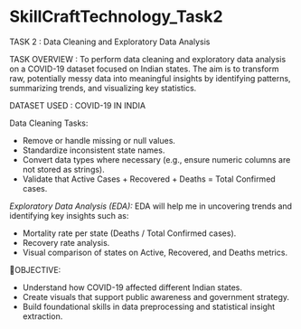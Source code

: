 # SkillCraftTechnology_Task2
TASK 2 : Data Cleaning and Exploratory Data Analysis

TASK OVERVIEW : To perform data cleaning and exploratory data analysis on a COVID-19 dataset focused on Indian states. The aim is to transform raw, potentially messy data into meaningful insights by identifying patterns, summarizing trends, and visualizing key statistics.

DATASET USED : COVID-19 IN INDIA

 Data Cleaning Tasks:
- Remove or handle missing or null values.
- Standardize inconsistent state names.
- Convert data types where necessary (e.g., ensure numeric columns are not stored as strings).
- Validate that Active Cases + Recovered + Deaths = Total Confirmed cases.

*Exploratory Data Analysis (EDA):*
EDA will help me in uncovering trends and identifying key insights such as:
- Mortality rate per state (Deaths / Total Confirmed cases).
- Recovery rate analysis.
- Visual comparison of states on Active, Recovered, and Deaths metrics.

 🎯OBJECTIVE:
- Understand how COVID-19 affected different Indian states.
- Create visuals that support public awareness and government strategy.
- Build foundational skills in data preprocessing and statistical insight extraction.

